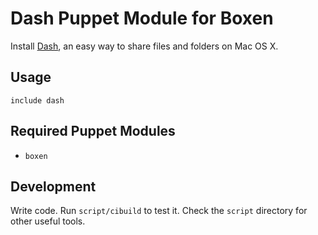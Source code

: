 # Dash Puppet Module for Boxen

Install [Dash](http://kapeli.com/dash), an easy way to share files
and folders on Mac OS X.

## Usage

```puppet
include dash
```

## Required Puppet Modules

* `boxen`

## Development

Write code. Run `script/cibuild` to test it. Check the `script`
directory for other useful tools.

